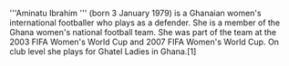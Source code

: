 '''Aminatu Ibrahim ''' (born 3 January 1979) is a Ghanaian women's international footballer who plays as a defender. She is a member of the Ghana women's national football team. She was part of the team at the 2003 FIFA Women's World Cup and 2007 FIFA Women's World Cup. On club level she plays for Ghatel Ladies in Ghana.[1]
